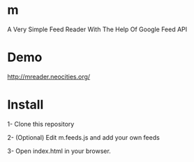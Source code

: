 m
=

A Very Simple Feed Reader With The Help Of Google Feed API 

Demo
====

http://mreader.neocities.org/

Install
=======

1- Clone this repository

2- (Optional) Edit m.feeds.js and add your own feeds

3- Open index.html in your browser.


